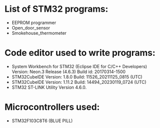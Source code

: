 # List of STM32 programs:
- EEPROM programmer
- Open_door_sensor
- Smokehouse_thermometer

# Code editor used to write programs:
- System Workbench for STM32 (Eclipse IDE for C/C++ Developers) Version: Neon.3 Release (4.6.3) Build id: 20170314-1500
- STM32CubeIDE Version: 1.8.0 Build: 11526_20211125_0815 (UTC)
- STM32CubeIDE Version: 1.11.2 Build: 14494_20230119_0724 (UTC)
- STM32 ST-LINK Utility Version 4.6.0.

# Microcontrollers used:
- STM32F103C8T6 (BLUE PILL)
